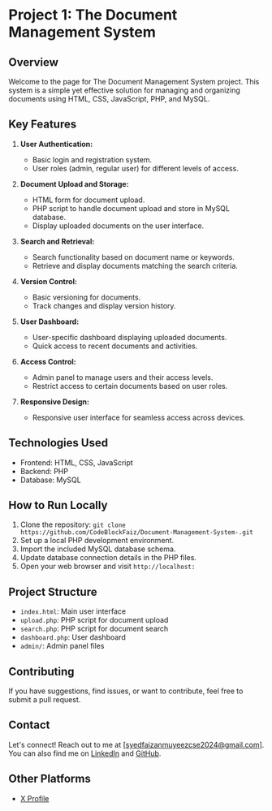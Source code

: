 # Project 1: The Document Management System

## Overview

Welcome to the page for The  Document Management System project. This system is a simple yet effective solution for managing and organizing documents using HTML, CSS, JavaScript, PHP, and MySQL.

## Key Features

1. **User Authentication:**
   - Basic login and registration system.
   - User roles (admin, regular user) for different levels of access.

2. **Document Upload and Storage:**
   - HTML form for document upload.
   - PHP script to handle document upload and store in MySQL database.
   - Display uploaded documents on the user interface.

3. **Search and Retrieval:**
   - Search functionality based on document name or keywords.
   - Retrieve and display documents matching the search criteria.

4. **Version Control:**
   - Basic versioning for documents.
   - Track changes and display version history.

5. **User Dashboard:**
   - User-specific dashboard displaying uploaded documents.
   - Quick access to recent documents and activities.

6. **Access Control:**
   - Admin panel to manage users and their access levels.
   - Restrict access to certain documents based on user roles.

7. **Responsive Design:**
   - Responsive user interface for seamless access across devices.

## Technologies Used

- Frontend: HTML, CSS, JavaScript
- Backend: PHP
- Database: MySQL


## How to Run Locally

1. Clone the repository: `git clone https://github.com/CodeBlockFaiz/Document-Management-System-.git`
2. Set up a local PHP development environment.
3. Import the included MySQL database schema.
4. Update database connection details in the PHP files.
5. Open your web browser and visit `http://localhost:`

## Project Structure

- `index.html`: Main user interface
- `upload.php`: PHP script for document upload
- `search.php`: PHP script for document search
- `dashboard.php`: User dashboard
- `admin/`: Admin panel files

## Contributing

If you have suggestions, find issues, or want to contribute, feel free to submit a pull request.

## Contact

Let's connect! Reach out to me at [syedfaizanmuyeezcse2024@gmail.com]. You can also find me on [LinkedIn](https://www.linkedin.com/in/syed-faizan-muyeez-172313213?utm_source=share&utm_campaign=share_via&utm_content=profile&utm_medium=android_app) and [GitHub](https://github.com/CodeBlockFaiz).

## Other Platforms

- [X Profile](https://x.com/FaizanMuyeez?t=B5BltssmySmUiJsgOsN0kw&s=08)
